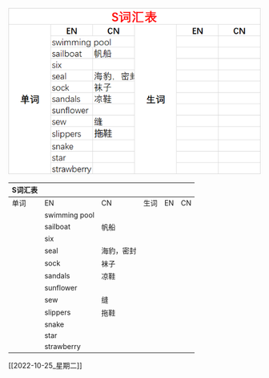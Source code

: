 ![](https://raw.githubusercontent.com/DustOfStars/ObsPicGo/master/Gavin_Obs/20221025165019.png)


| S词汇表 |               |       |    |    |    |
|------|---------------|-------|----|----|----|
| 单词   | EN            | CN    | 生词 | EN | CN |
|      | swimming pool |       |    |    |    |
|      | sailboat      | 帆船    |    |    |    |
|      | six           |       |    |    |    |
|      | seal          | 海豹，密封 |    |    |    |
|      | sock          | 袜子    |    |    |    |
|      | sandals       | 凉鞋    |    |    |    |
|      | sunflower     |       |    |    |    |
|      | sew           | 缝     |    |    |    |
|      | slippers      | 拖鞋    |    |    |    |
|      | snake         |       |    |    |    |
|      | star          |       |    |    |    |
|      | strawberry    |


[[2022-10-25_星期二]]

